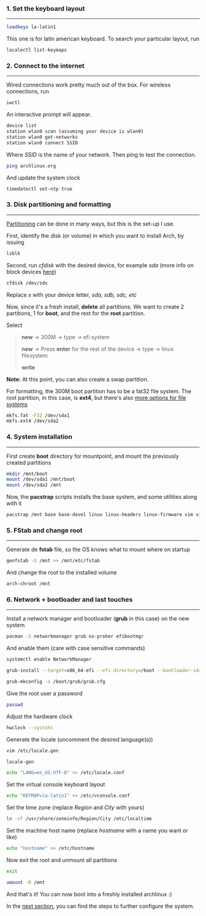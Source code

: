 ### 1. Set the keyboard layout
---

```sh
loadkeys la-latin1
```

This one is for latin american keyboard. To search your particular layout, run

```sh
localectl list-keymaps
```

### 2. Connect to the internet
---

Wired connections work pretty much out of the box. For wireless connections, run

```sh
iwctl
```

An interactive prompt will appear.

```sh
device list
station wlan0 scan (assuming your device is wlan0)
station wlan0 get-networks
station wlan0 connect SSID
```

Where *SSID* is the name of your network. Then ping to test the connection.

```sh
ping archlinux.org
```

And update the system clock

```sh
timedatectl set-ntp true
```

### 3. Disk partitioning and formatting
---

[Partitioning](https://wiki.archlinux.org/title/Partitioning) can be done in many ways, but this is the set-up I use.

First, identify the disk (or volume) in which you want to install Arch, by issuing

```sh
lsblk
```

Second, run *cfdisk* with the desired device, for example *sda* (more info on block devices [here](https://wiki.archlinux.org/title/Device_file#Block_devices))

```sh
cfdisk /dev/sdx
```

Replace *x* with your device letter, *sda, sdb, sdc, etc*

Now, since it's a fresh install, **delete** all partitions. We want to create 2 partitions, 1 for **boot**, and the rest for the **root** partition.<br>

Select
> **new** -> 300M -> type -> efi system
>
> **new** -> Press **enter** for the rest of the device -> type -> linux filesystem
>
> **write**

**Note:** At this point, you can also create a swap partition.

For formatting, the 300M boot partition has to be a fat32 file system. The root partition, in this case, is **ext4**, but there's also [more options for file systems](https://wiki.archlinux.org/title/File_systems#Types_of_file_systems)

```sh
mkfs.fat -F32 /dev/sda1
mkfs.ext4 /dev/sda2
```

### 4. System installation
---

First create **boot** directory for mountpoint, and mount the previously created partitions

```sh
mkdir /mnt/boot
mount /dev/sda1 /mnt/boot
mount /dev/sda2 /mnt
```

Now, the **pacstrap** scripts installs the base system, and some utilities along with it

```sh
pacstrap /mnt base base-devel linux linux-headers linux-firmware vim vi
```

### 5. FStab and change root
---

Generate de **fstab** file, so the OS knows what to mount where on startup

```sh
genfstab -U /mnt >> /mnt/etc/fstab
```

And change the root to the installed volume

```sh
arch-chroot /mnt
```

### 6. Network + bootloader and last touches
---

Install a network manager and bootloader (**grub** in this case) on the new system

```sh
pacman -S networkmanager grub os-prober efibootmgr
```

And enable them (care with case sensitive commands)

```sh
systemctl enable NetworkManager
```

```sh
grub-install --target=x86_64-efi --efi-directory=/boot --bootloader-id=Archlinux
```

```sh
grub-mkconfig -o /boot/grub/grub.cfg
```

Give the root user a password

```sh
passwd
```

Adjust the hardware clock

```sh
hwclock --systohc
```

Generate the locale (uncomment the desired language(s))

```sh
vim /etc/locale.gen
```

```sh
locale-gen
```

```sh
echo "LANG=en_US.UTF-8" >> /etc/locale.conf
```

Set the virtual console keyboard layout

```sh
echo "KEYMAP=la-latin1" >> /etc/vconsole.conf
```

Set the time zone (replace *Region* and *City* with yours)

```sh
ln -sf /usr/share/zoneinfo/Region/City /etc/localtime
```

Set the machine host name (replace *hostname* with a name you want or like)

```sh
echo "hostname" >> /etc/hostname
```

Now exit the root and unmount all partitions

```sh
exit
```

```sh
umount -R /mnt
```

And that's it! You can now boot into a freshly installed archlinux :)

In the [next section](configuration.md), you can find the steps to further configure the system.